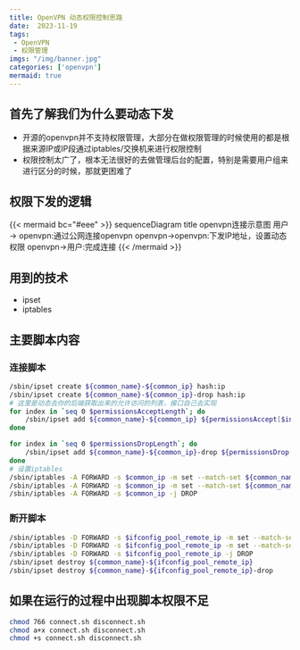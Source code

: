 ```yaml
---
title: OpenVPN 动态权限控制思路
date:  2023-11-19 
tags: 
 - OpenVPN
 - 权限管理
imgs: "/img/banner.jpg"
categories: ['openvpn']
mermaid: true
---
```



## 首先了解我们为什么要动态下发

- 开源的openvpn并不支持权限管理，大部分在做权限管理的时候使用的都是根据来源IP或IP段通过iptables/交换机来进行权限控制
- 权限控制太广了，根本无法很好的去做管理后台的配置，特别是需要用户组来进行区分的时候，那就更困难了

## 权限下发的逻辑

{{< mermaid bc="#eee" >}}
sequenceDiagram
    title openvpn连接示意图
    用户 -> openvpn:通过公网连接openvpn
    openvpn->openvpn:下发IP地址，设置动态权限
    openvpn->用户:完成连接
{{< /mermaid >}}

## 用到的技术

- ipset
- iptables

## 主要脚本内容

### 连接脚本

```bash
/sbin/ipset create ${common_name}-${common_ip} hash:ip
/sbin/ipset create ${common_name}-${common_ip}-drop hash:ip
# 这里是动态去你的后端获取出来的允许访问的列表，接口自己去实现
for index in `seq 0 $permissionsAcceptLength`; do
    /sbin/ipset add ${common_name}-${common_ip} ${permissionsAccept[$index]//\"/}
done

for index in `seq 0 $permissionsDropLength`; do
    /sbin/ipset add ${common_name}-${common_ip}-drop ${permissionsDrop[$index]//\"/}
done
# 设置iptables
/sbin/iptables -A FORWARD -s $common_ip -m set --match-set ${common_name}-${common_ip} dst -j ACCEPT
/sbin/iptables -A FORWARD -s $common_ip -m set --match-set ${common_name}-${common_ip}-drop dst -j DROP
/sbin/iptables -A FORWARD -s $common_ip -j DROP
```

### 断开脚本

```bash
/sbin/iptables -D FORWARD -s $ifconfig_pool_remote_ip -m set --match-set ${common_name}-${ifconfig_pool_remote_ip} dst -j ACCEPT
/sbin/iptables -D FORWARD -s $ifconfig_pool_remote_ip -m set --match-set ${common_name}-${ifconfig_pool_remote_ip}-drop dst -j DROP
/sbin/iptables -D FORWARD -s $ifconfig_pool_remote_ip -j DROP
/sbin/ipset destroy ${common_name}-${ifconfig_pool_remote_ip}
/sbin/ipset destroy ${common_name}-${ifconfig_pool_remote_ip}-drop
```

## 如果在运行的过程中出现脚本权限不足

```bash
chmod 766 connect.sh disconnect.sh
chmod a+x connect.sh disconnect.sh
chmod +s connect.sh disconnect.sh
```
